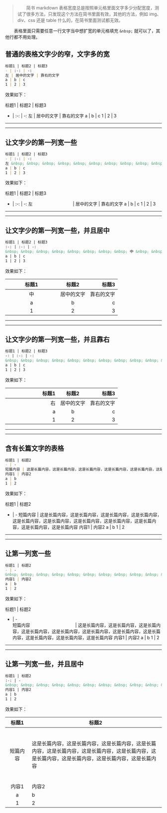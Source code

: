 > &emsp;&emsp;简书 markdown 表格宽度总是按照单元格里面文字多少分配宽度，测试了很多方法，只发现这个方法在简书里面有效，其他的方法，例如 img、div、css 还是 table 什么的，在简书里面测试都无效。

&emsp;&emsp;表格里面只需要任意一行文字当中想扩宽的单元格填充 `&nbsp;` 就可以了，其他行都不用处理。

## 普通的表格文字少的窄，文字多的宽

```markdown
标题1 | 标题2 | 标题3
- | :-: | -:
左 | 居中的文字 | 靠右的文字
a | b | c
1 | 2 | 3
```

效果如下：

标题1 | 标题2 | 标题3
- | :-: | -:
左 | 居中的文字 | 靠右的文字
a | b | c
1 | 2 | 3

- - -
- - -

## 让文字少的第一列宽一些

```markdown
标题1 | 标题2 | 标题3
- | :-: | -:
左 &nbsp; &nbsp; &nbsp; &nbsp; &nbsp; &nbsp; &nbsp; &nbsp; &nbsp; &nbsp; &nbsp; &nbsp; &nbsp; &nbsp; &nbsp; &nbsp; | 居中的文字 | 靠右的文字
a | b | c
1 | 2 | 3
```

效果如下：

标题1 | 标题2 | 标题3
- | :-: | -:
左 &nbsp; &nbsp; &nbsp; &nbsp; &nbsp; &nbsp; &nbsp; &nbsp; &nbsp; &nbsp; &nbsp; &nbsp; &nbsp; &nbsp; &nbsp; &nbsp; | 居中的文字 | 靠右的文字
a | b | c
1 | 2 | 3

- - -
- - -

## 让文字少的第一列宽一些，并且居中

```markdown
标题1 | 标题2 | 标题3
:-: | :-: | -:
&nbsp; &nbsp; &nbsp; &nbsp; &nbsp; &nbsp; &nbsp; &nbsp; 中 &nbsp; &nbsp; &nbsp; &nbsp; &nbsp; &nbsp; &nbsp; &nbsp; | 居中的文字 | 靠右的文字
a | b | c
1 | 2 | 3
```

效果如下：

标题1 | 标题2 | 标题3
:-: | :-: | -:
&nbsp; &nbsp; &nbsp; &nbsp; &nbsp; &nbsp; &nbsp; &nbsp; 中 &nbsp; &nbsp; &nbsp; &nbsp; &nbsp; &nbsp; &nbsp; &nbsp; | 居中的文字 | 靠右的文字
a | b | c
1 | 2 | 3

- - -
- - -

## 让文字少的第一列宽一些，并且靠右

```markdown
标题1 | 标题2 | 标题3
-: | :-: | -:
&nbsp; &nbsp; &nbsp; &nbsp; &nbsp; &nbsp; &nbsp; &nbsp; &nbsp; &nbsp; &nbsp; &nbsp; &nbsp; &nbsp; &nbsp; &nbsp; 右 | 居中的文字 | 靠右的文字
a | b | c
1 | 2 | 3
```

效果如下：

标题1 | 标题2 | 标题3
-: | :-: | -:
&nbsp; &nbsp; &nbsp; &nbsp; &nbsp; &nbsp; &nbsp; &nbsp; &nbsp; &nbsp; &nbsp; &nbsp; &nbsp; &nbsp; &nbsp; &nbsp; 右 | 居中的文字 | 靠右的文字
a | b | c
1 | 2 | 3

- - -
- - -

## 含有长篇文字的表格

```markdown
标题1 | 标题2
- | -
短篇内容 | 这是长篇内容，这是长篇内容，这是长篇内容，这是长篇内容，这是长篇内容，这是长篇内容，这是长篇内容，这是长篇内容，这是长篇内容，这是长篇内容，这是长篇内容
内容1 | 内容2
a | b
1 | 2
```

效果如下：

标题1 | 标题2
- | -
短篇内容 | 这是长篇内容，这是长篇内容，这是长篇内容，这是长篇内容，这是长篇内容，这是长篇内容，这是长篇内容，这是长篇内容，这是长篇内容，这是长篇内容，这是长篇内容
内容1 | 内容2
a | b
1 | 2

- - -
- - -

## 让第一列宽一些

```markdown
标题1 | 标题2
- | -
&nbsp; &nbsp; &nbsp; &nbsp; &nbsp; &nbsp; &nbsp; &nbsp; &nbsp; &nbsp; &nbsp; &nbsp; &nbsp; &nbsp; &nbsp; &nbsp; &nbsp; <br>短篇内容 &nbsp; &nbsp; &nbsp; &nbsp; &nbsp; &nbsp; &nbsp; &nbsp; &nbsp; &nbsp; &nbsp; &nbsp; &nbsp; &nbsp; &nbsp; &nbsp; &nbsp; &nbsp; | 这是长篇内容，这是长篇内容，这是长篇内容，这是长篇内容，这是长篇内容，这是长篇内容，这是长篇内容，这是长篇内容，这是长篇内容，这是长篇内容，这是长篇内容
内容1 | 内容2
a | b
1 | 2
```

效果如下：

标题1 | 标题2
- | -
&nbsp; &nbsp; &nbsp; &nbsp; &nbsp; &nbsp; &nbsp; &nbsp; &nbsp; &nbsp; &nbsp; &nbsp; &nbsp; &nbsp; &nbsp; &nbsp; &nbsp; <br>短篇内容 &nbsp; &nbsp; &nbsp; &nbsp; &nbsp; &nbsp; &nbsp; &nbsp; &nbsp; &nbsp; &nbsp; &nbsp; &nbsp; &nbsp; &nbsp; &nbsp; &nbsp; &nbsp; | 这是长篇内容，这是长篇内容，这是长篇内容，这是长篇内容，这是长篇内容，这是长篇内容，这是长篇内容，这是长篇内容，这是长篇内容，这是长篇内容，这是长篇内容
内容1 | 内容2
a | b
1 | 2

- - -
- - -

## 让第一列宽一些，并且居中

```markdown
标题1 | 标题2
:-: | -
&nbsp; &nbsp; &nbsp; &nbsp; &nbsp; &nbsp; &nbsp; &nbsp; &nbsp; &nbsp; &nbsp; &nbsp; &nbsp; &nbsp; &nbsp; &nbsp; &nbsp; &nbsp; &nbsp; <br>短篇内容<br> &nbsp; &nbsp; &nbsp; &nbsp; &nbsp; &nbsp; &nbsp; &nbsp; &nbsp; &nbsp; &nbsp; &nbsp; &nbsp; &nbsp; &nbsp; &nbsp; &nbsp; &nbsp; &nbsp; | 这是长篇内容，这是长篇内容，这是长篇内容，这是长篇内容，这是长篇内容，这是长篇内容，这是长篇内容，这是长篇内容，这是长篇内容，这是长篇内容，这是长篇内容
内容1 | 内容2
a | b
1 | 2
```

效果如下：

标题1 | 标题2
:-: | -
&nbsp; &nbsp; &nbsp; &nbsp; &nbsp; &nbsp; &nbsp; &nbsp; &nbsp; &nbsp; &nbsp; &nbsp; &nbsp; &nbsp; &nbsp; &nbsp; &nbsp; &nbsp; &nbsp; <br>短篇内容<br> &nbsp; &nbsp; &nbsp; &nbsp; &nbsp; &nbsp; &nbsp; &nbsp; &nbsp; &nbsp; &nbsp; &nbsp; &nbsp; &nbsp; &nbsp; &nbsp; &nbsp; &nbsp; &nbsp; | 这是长篇内容，这是长篇内容，这是长篇内容，这是长篇内容，这是长篇内容，这是长篇内容，这是长篇内容，这是长篇内容，这是长篇内容，这是长篇内容，这是长篇内容
内容1 | 内容2
a | b
1 | 2